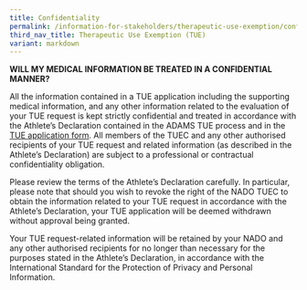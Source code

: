 ```yaml
---
title: Confidentiality
permalink: /information-for-stakeholders/therapeutic-use-exemption/confidentiality/
third_nav_title: Therapeutic Use Exemption (TUE)
variant: markdown
---
```

**WILL MY MEDICAL INFORMATION BE TREATED IN A CONFIDENTIAL MANNER?**

All the information contained in a TUE application including the supporting medical information, and any other information related to the evaluation of your TUE request is kept strictly confidential and treated in accordance with the Athlete’s Declaration contained in the ADAMS TUE process and in the [TUE application form](https://drive.google.com/file/d/12v878NC_znUw-47HxBAbg-9JcOR3GWdX/view?usp=drive_link). All members of the TUEC and any other authorised recipients of your TUE request and related information (as described in the Athlete’s Declaration) are subject to a professional or contractual confidentiality obligation.

Please review the terms of the Athlete’s Declaration carefully. In particular, please note that should you wish to revoke the right of the NADO TUEC to obtain the information related to your TUE request in accordance with the Athlete’s Declaration, your TUE application will be deemed withdrawn without approval being granted.

Your TUE request-related information will be retained by your NADO and any other authorised recipients for no longer than necessary for the purposes stated in the Athlete’s Declaration, in accordance with the International Standard for the Protection of Privacy and Personal Information.  